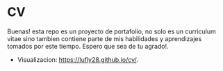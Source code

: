 # CV 

Buenas! esta repo es un proyecto de portafolio, no solo es un curriculum vitae sino tambien contiene parte de mis habilidades y aprendizajes tomados por este tiempo. 
Espero que sea de tu agrado!. 

- Visualizacion: https://lufly28.github.io/cv/.
